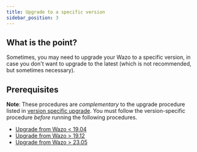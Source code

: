 ```yaml
---
title: Upgrade to a specific version
sidebar_position: 3
---
```


## What is the point?

Sometimes, you may need to upgrade your Wazo to a specific version, in case you don't want to
upgrade to the latest (which is not recommended, but sometimes necessary).

## Prerequisites

**Note**: These procedures are _complementary_ to the upgrade procedure listed in
[version specific upgrade](/uc-doc/upgrade#version-specific-upgrade). You must follow the
version-specific procedure _before_ running the following procedures.

- [Upgrade from Wazo \< 19.04](/uc-doc/upgrade/upgrade_specific_version/archives-from-wazo-stretch)
- [Upgrade from Wazo \> 19.12](/uc-doc/upgrade/upgrade_specific_version/archives-from-wazo-buster)
- [Upgrade from Wazo \> 23.05](/uc-doc/upgrade/upgrade_specific_version/archives-from-wazo-bullseye)
